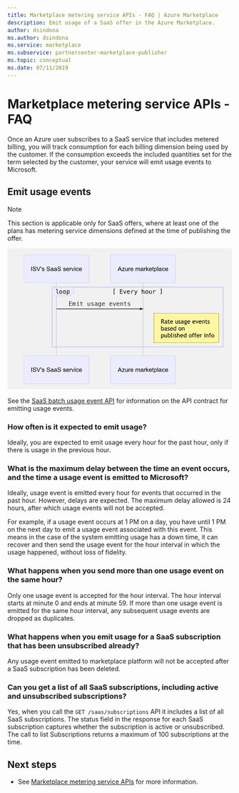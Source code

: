 ```yaml
---
title: Marketplace metering service APIs - FAQ | Azure Marketplace
description: Emit usage of a SaaS offer in the Azure Marketplace. 
author: dsindona 
ms.author: dsindona 
ms.service: marketplace 
ms.subservice: partnercenter-marketplace-publisher
ms.topic: conceptual
ms.date: 07/11/2019
---
```


# Marketplace metering service APIs - FAQ

Once an Azure user subscribes to a SaaS service that includes metered billing, you will track consumption for each billing dimension being used by the customer. If the consumption exceeds the included quantities set for the term selected by the customer, your service will emit usage events to Microsoft.

## Emit usage events

>[!Note]
>This section is applicable only for SaaS offers, where at least one of the plans has metering service dimensions defined at the time of publishing the offer.

![Emit usage events](media/isv-emits-usage-event.png)

See the [SaaS batch usage event API](./marketplace-metering-service-apis.md#batch-usage-event) for information on the API contract for emitting usage events.

### How often is it expected to emit usage?

Ideally, you are expected to emit usage every hour for the past hour, only if there is usage in the previous hour.

### What is the maximum delay between the time an event occurs, and the time a usage event is emitted to Microsoft?

Ideally, usage event is emitted every hour for events that occurred in the past hour. However, delays are expected. The maximum delay allowed is 24 hours, after which usage events will not be accepted.

For example, if a usage event occurs at 1 PM on a day, you have until 1 PM on the next day to emit a usage event associated with this event. This means in the case of the system emitting usage has a down time, it can recover and then send the usage event for the hour interval in which the usage happened, without loss of fidelity.

### What happens when you send more than one usage event on the same hour?

Only one usage event is accepted for the hour interval. The hour interval starts at minute 0 and ends at minute 59.  If more than one usage event is emitted for the same hour interval, any subsequent usage events are dropped as duplicates.

### What happens when you emit usage for a SaaS subscription that has been unsubscribed already?

Any usage event emitted to marketplace platform will not be accepted after a SaaS subscription has been deleted.

### Can you get a list of all SaaS subscriptions, including active and unsubscribed subscriptions?

Yes, when you call the `GET /saas/subscriptions` API it includes a list of all SaaS subscriptions. The status field in the response for each SaaS subscription captures whether the subscription is active or unsubscribed. The call to list Subscriptions returns a maximum of 100 subscriptions at the time.

## Next steps

- See [Marketplace metering service APIs](./marketplace-metering-service-apis.md) for more information.

